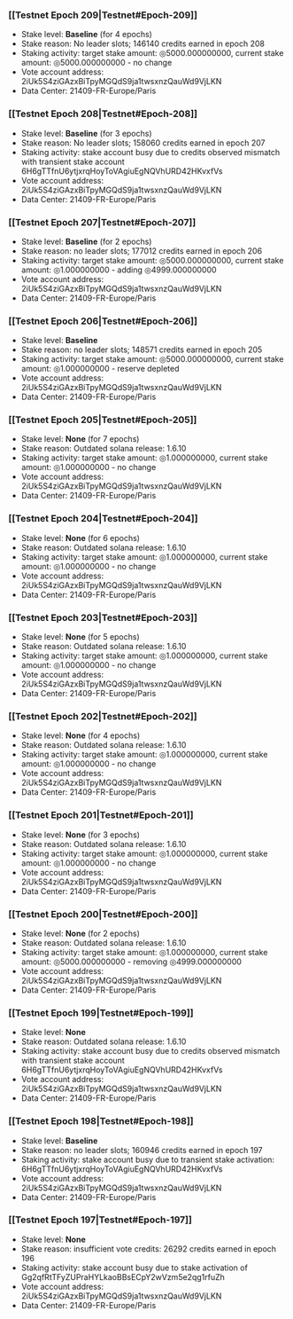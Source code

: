 ### [[Testnet Epoch 209|Testnet#Epoch-209]]
* Stake level: **Baseline** (for 4 epochs)
* Stake reason: No leader slots; 146140 credits earned in epoch 208
* Staking activity: target stake amount: ◎5000.000000000, current stake amount: ◎5000.000000000 - no change
* Vote account address: 2iUk5S4ziGAzxBiTpyMGQdS9ja1twsxnzQauWd9VjLKN
* Data Center: 21409-FR-Europe/Paris
### [[Testnet Epoch 208|Testnet#Epoch-208]]
* Stake level: **Baseline** (for 3 epochs)
* Stake reason: No leader slots; 158060 credits earned in epoch 207
* Staking activity: stake account busy due to credits observed mismatch with transient stake account 6H6gTTfnU6ytjxrqHoyToVAgiuEgNQVhURD42HKvxfVs
* Vote account address: 2iUk5S4ziGAzxBiTpyMGQdS9ja1twsxnzQauWd9VjLKN
* Data Center: 21409-FR-Europe/Paris
### [[Testnet Epoch 207|Testnet#Epoch-207]]
* Stake level: **Baseline** (for 2 epochs)
* Stake reason: no leader slots; 177012 credits earned in epoch 206
* Staking activity: target stake amount: ◎5000.000000000, current stake amount: ◎1.000000000 - adding ◎4999.000000000
* Vote account address: 2iUk5S4ziGAzxBiTpyMGQdS9ja1twsxnzQauWd9VjLKN
* Data Center: 21409-FR-Europe/Paris
### [[Testnet Epoch 206|Testnet#Epoch-206]]
* Stake level: **Baseline**
* Stake reason: no leader slots; 148571 credits earned in epoch 205
* Staking activity: target stake amount: ◎5000.000000000, current stake amount: ◎1.000000000 - reserve depleted
* Vote account address: 2iUk5S4ziGAzxBiTpyMGQdS9ja1twsxnzQauWd9VjLKN
* Data Center: 21409-FR-Europe/Paris
### [[Testnet Epoch 205|Testnet#Epoch-205]]
* Stake level: **None** (for 7 epochs)
* Stake reason: Outdated solana release: 1.6.10
* Staking activity: target stake amount: ◎1.000000000, current stake amount: ◎1.000000000 - no change
* Vote account address: 2iUk5S4ziGAzxBiTpyMGQdS9ja1twsxnzQauWd9VjLKN
* Data Center: 21409-FR-Europe/Paris
### [[Testnet Epoch 204|Testnet#Epoch-204]]
* Stake level: **None** (for 6 epochs)
* Stake reason: Outdated solana release: 1.6.10
* Staking activity: target stake amount: ◎1.000000000, current stake amount: ◎1.000000000 - no change
* Vote account address: 2iUk5S4ziGAzxBiTpyMGQdS9ja1twsxnzQauWd9VjLKN
* Data Center: 21409-FR-Europe/Paris
### [[Testnet Epoch 203|Testnet#Epoch-203]]
* Stake level: **None** (for 5 epochs)
* Stake reason: Outdated solana release: 1.6.10
* Staking activity: target stake amount: ◎1.000000000, current stake amount: ◎1.000000000 - no change
* Vote account address: 2iUk5S4ziGAzxBiTpyMGQdS9ja1twsxnzQauWd9VjLKN
* Data Center: 21409-FR-Europe/Paris
### [[Testnet Epoch 202|Testnet#Epoch-202]]
* Stake level: **None** (for 4 epochs)
* Stake reason: Outdated solana release: 1.6.10
* Staking activity: target stake amount: ◎1.000000000, current stake amount: ◎1.000000000 - no change
* Vote account address: 2iUk5S4ziGAzxBiTpyMGQdS9ja1twsxnzQauWd9VjLKN
* Data Center: 21409-FR-Europe/Paris
### [[Testnet Epoch 201|Testnet#Epoch-201]]
* Stake level: **None** (for 3 epochs)
* Stake reason: Outdated solana release: 1.6.10
* Staking activity: target stake amount: ◎1.000000000, current stake amount: ◎1.000000000 - no change
* Vote account address: 2iUk5S4ziGAzxBiTpyMGQdS9ja1twsxnzQauWd9VjLKN
* Data Center: 21409-FR-Europe/Paris
### [[Testnet Epoch 200|Testnet#Epoch-200]]
* Stake level: **None** (for 2 epochs)
* Stake reason: Outdated solana release: 1.6.10
* Staking activity: target stake amount: ◎1.000000000, current stake amount: ◎5000.000000000 - removing ◎4999.000000000
* Vote account address: 2iUk5S4ziGAzxBiTpyMGQdS9ja1twsxnzQauWd9VjLKN
* Data Center: 21409-FR-Europe/Paris
### [[Testnet Epoch 199|Testnet#Epoch-199]]
* Stake level: **None**
* Stake reason: Outdated solana release: 1.6.10
* Staking activity: stake account busy due to credits observed mismatch with transient stake account 6H6gTTfnU6ytjxrqHoyToVAgiuEgNQVhURD42HKvxfVs
* Vote account address: 2iUk5S4ziGAzxBiTpyMGQdS9ja1twsxnzQauWd9VjLKN
* Data Center: 21409-FR-Europe/Paris
### [[Testnet Epoch 198|Testnet#Epoch-198]]
* Stake level: **Baseline**
* Stake reason: no leader slots; 160946 credits earned in epoch 197
* Staking activity: stake account busy due to transient stake activation: 6H6gTTfnU6ytjxrqHoyToVAgiuEgNQVhURD42HKvxfVs
* Vote account address: 2iUk5S4ziGAzxBiTpyMGQdS9ja1twsxnzQauWd9VjLKN
* Data Center: 21409-FR-Europe/Paris
### [[Testnet Epoch 197|Testnet#Epoch-197]]
* Stake level: **None**
* Stake reason: insufficient vote credits: 26292 credits earned in epoch 196
* Staking activity: stake account busy due to stake activation of Gg2qfRtTFyZUPraHYLkaoBBsECpY2wVzm5e2qg1rfuZh
* Vote account address: 2iUk5S4ziGAzxBiTpyMGQdS9ja1twsxnzQauWd9VjLKN
* Data Center: 21409-FR-Europe/Paris